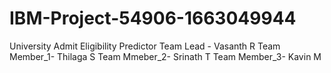 # IBM-Project-54906-1663049944
University Admit Eligibility Predictor
Team Lead - Vasanth R
Team Member_1- Thilaga S
Team Mmeber_2- Srinath T
Team Member_3- Kavin M
